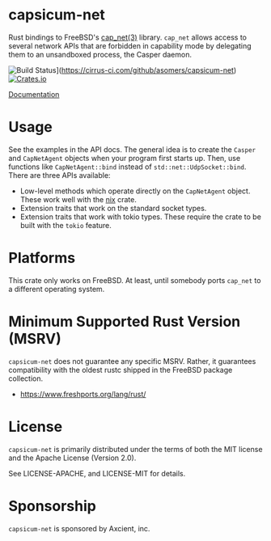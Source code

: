 # capsicum-net

Rust bindings to FreeBSD's [cap_net(3)] library.  `cap_net` allows access to
several network APIs that are forbidden in capability mode by delegating them to
an unsandboxed process, the Casper daemon.

![Build Status](https://api.cirrus-ci.com/github/asomers/capsicum-net.svg)](https://cirrus-ci.com/github/asomers/capsicum-net)
[![Crates.io](https://img.shields.io/crates/v/capsicum-net.svg)](https://crates.io/crates/capsicum-net)

[Documentation](https://docs.rs/crate/tokio-file)

[cap_net(3)]: https://man.freebsd.org/cgi/man.cgi?query=cap_net

# Usage

See the examples in the API docs.  The general idea is to create the `Casper`
and `CapNetAgent` objects when your program first starts up.  Then, use
functions like `CapNetAgent::bind` instead of `std::net::UdpSocket::bind`.
There are three APIs available:

* Low-level methods which operate directly on the `CapNetAgent` object.  These
  work well with the [nix](https://docs.rs/nix/0.27.1/nix/) crate.
* Extension traits that work on the standard socket types.
* Extension traits that work with tokio types.  These require the crate to be
  built with the `tokio` feature.

# Platforms

This crate only works on FreeBSD.  At least, until somebody ports `cap_net` to a
different operating system.

# Minimum Supported Rust Version (MSRV)

`capsicum-net` does not guarantee any specific MSRV.  Rather, it guarantees
compatibility with the oldest rustc shipped in the FreeBSD package collection.

* https://www.freshports.org/lang/rust/

# License

`capsicum-net` is primarily distributed under the terms of both the MIT license
and the Apache License (Version 2.0).

See LICENSE-APACHE, and LICENSE-MIT for details.

# Sponsorship

`capsicum-net` is sponsored by Axcient, inc.
